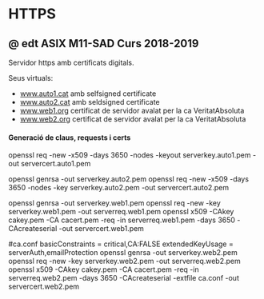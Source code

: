 # HTTPS
## @ edt ASIX M11-SAD Curs 2018-2019

Servidor https amb certificats digitals.

Seus virtuals:

 * www.auto1.cat amb selfsigned certificate
 * www.auto2.cat amb seldsigned certificate
 * www.web1.org certificat de servidor avalat per la ca VeritatAbsoluta
 * www.web2.org certificat de servidor avalat per la ca VeritatAbsoluta

#### Generació de claus, requests i certs

openssl req -new -x509 -days 3650 -nodes -keyout serverkey.auto1.pem -out servercert.auto1.pem

openssl genrsa -out serverkey.auto2.pem
openssl req -new -x509 -days 3650 -nodes -key serverkey.auto2.pem -out servercert.auto2.pem

openssl genrsa -out serverkey.web1.pem
openssl req -new -key serverkey.web1.pem -out serverreq.web1.pem
openssl x509 -CAkey cakey.pem -CA cacert.pem -req -in serverreq.web1.pem -days 3650 -CAcreateserial -out servercert.web1.pem

#ca.conf
basicConstraints = critical,CA:FALSE 
extendedKeyUsage = serverAuth,emailProtection 
openssl genrsa -out serverkey.web2.pem
openssl req -new -key serverkey.web2.pem -out serverreq.web2.pem
openssl x509 -CAkey cakey.pem -CA cacert.pem -req -in serverreq.web2.pem -days 3650 -CAcreateserial -extfile ca.conf -out servercert.web2.pem


